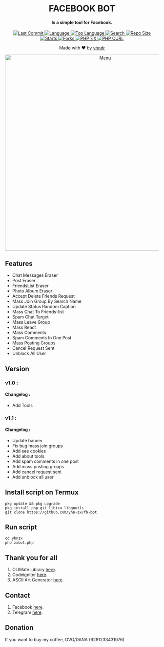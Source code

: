 <h1 align="center">
  FACEBOOK BOT
</h1>
<h4 align="center">
  Is a simple tool for Facebook.
</h4>
<div align="center">
  <a href="https://github.com/dz-id">
    <img alt="Last Commit" src="https://img.shields.io/github/last-commit/dz-id/fb-bot.svg"/>
  </a>
  <a href="https://github.com/dz-id">
    <img alt="Language" src="https://img.shields.io/github/languages/count/dz-id/fb-bot.svg"/>
  </a>
  <a href="https://github.com/dz-id">
    <img alt="Top Language" src="https://img.shields.io/github/languages/top/dz-id/fb-bot.svg"/>
  </a>
  <a href="https://github.com/dz-id">
    <img alt="Search" src="https://img.shields.io/github/search/dz-id/fb-bot/fb-bot.svg"/>
  </a>
  <a href="https://github.com/dz-id">
    <img alt="Repo Size" src="https://img.shields.io/github/repo-size/dz-id/fb-bot.svg"/>
  </a>
  <a href="https://github.com/dz-id">
    <img alt="Starts" src="https://img.shields.io/github/stars/dz-id/fb-bot.svg"/>
  </a>
  <a href="https://github.com/dz-id">
    <img alt="Forks" src="https://img.shields.io/github/forks/dz-id/fb-bot.svg"/>
  </a>
  <a href="https://github.com/dz-id">
    <img alt="PHP 7.X" src="https://img.shields.io/badge/PHP-7.X-success.svg"/>
  </a>
  <a href="https://github.com/dz-id">
    <img alt="PHP CURL" src="https://img.shields.io/badge/PHP%20CURL-ALL-success.svg"/>
  </a>
</div>
<p align="center">
  Made with ❤️ by <a href="https://github.com/yhn-zx">yhndr</a>
</p>
<p align="center">
 <img src="https://github.com/yhn-zx/bot-fb/blob/master/images/menu.png" width="640" title="Menu" alt="Menu">
</p>

## Features
* Chat Messages Eraser
* Post Eraser
* FriendsList Eraser
* Photo Album Eraser
* Accept Delete Friends Request
* Mass Join Group By Search Name
* Update Status Random Caption
* Mass Chat To Friends-list
* Spam Chat Target
* Mass Leave Group
* Mass React
* Mass Comments
* Spam Comments In One Post
* Mass Posting Groups
* Cancel Request Sent
* Unblock All User

## Version
### v1.0 :
#### Changelog :
* Add Tools
### v1.1 :
#### Changelog :
* Update banner
* Fix bug mass join groups
* Add see cookies
* Add about tools
* Add spam comments in one post
* Add mass posting groups
* Add cancel request sent
* Add unblock all user

## Install script on Termux
```
pkg update && pkg upgrade
pkg install php git libicu libgnutls
git clone https://github.com/yhn-zx/fb-bot
```

## Run script
```
cd yhnzx
php zxbot.php
```

## Thank you for all
1. CLIMate Library [here](https://climate.thephpleague.com/).
2. Codeigniter [here](https://codeigniter.com/).
3. ASCII Art Generator [here](https://www.asciiart.eu/).

## Contact
1. Facebook [here](https://www.facebook.com/yohandara.zx).
2. Telegram [here](https://t.me/yohandarazx).

## Donation
If you want to buy my coffee, OVO/DANA (6281233431076)
